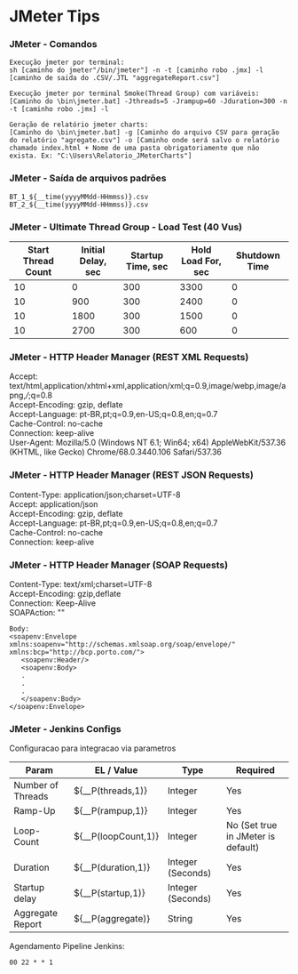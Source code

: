 # JMeter Tips

### JMeter - Comandos
```
Execução jmeter por terminal:
sh [caminho do jmeter"/bin/jmeter"] -n -t [caminho robo .jmx] -l [caminho de saida do .CSV/.JTL "aggregateReport.csv"]

Execução jmeter por terminal Smoke(Thread Group) com variáveis:
[Caminho do \bin\jmeter.bat] -Jthreads=5 -Jrampup=60 -Jduration=300 -n -t [caminho robo .jmx] -l

Geração de relatório jmeter charts:
[Caminho do \bin\jmeter.bat] -g [Caminho do arquivo CSV para geração do relatório "agregate.csv"] -o [Caminho onde será salvo o relatório chamado index.html + Nome de uma pasta obrigatoriamente que não exista. Ex: "C:\Users\Relatorio_JMeterCharts"]
```


### JMeter - Saída de arquivos padrões
```
BT_1_${__time(yyyyMMdd-HHmmss)}.csv
BT_2_${__time(yyyyMMdd-HHmmss)}.csv
```


### JMeter - Ultimate Thread Group - Load Test (40 Vus)
|Start Thread Count   	| Initial Delay, sec   	  | Startup Time, sec  	| Hold Load For, sec  	| Shutdown Time     |
|---	                |---	                  |---	                |---	                |---	            |
| 10   	                | 0  	                  | 300  	        | 3300                  | 0  	            |
| 10   	                | 900  	                  | 300  	        | 2400                  | 0  	            |
| 10  	                | 1800  	          | 300  	        | 1500                  | 0  	            |
| 10  	                | 2700  	          | 300  	        | 600                   | 0  	            |


### JMeter - HTTP Header Manager (REST XML Requests)
Accept: text/html,application/xhtml+xml,application/xml;q=0.9,image/webp,image/apng,*/*;q=0.8 <br/>
Accept-Encoding: gzip, deflate <br/>
Accept-Language: pt-BR,pt;q=0.9,en-US;q=0.8,en;q=0.7 <br/>
Cache-Control: no-cache <br/>
Connection: keep-alive <br/>
User-Agent: Mozilla/5.0 (Windows NT 6.1; Win64; x64) AppleWebKit/537.36 (KHTML, like Gecko) Chrome/68.0.3440.106 Safari/537.36 <br/>

### JMeter - HTTP Header Manager (REST JSON Requests)
Content-Type: application/json;charset=UTF-8 <br/>
Accept: application/json <br/>
Accept-Encoding: gzip, deflate <br/>
Accept-Language: pt-BR,pt;q=0.9,en-US;q=0.8,en;q=0.7 <br/>
Cache-Control: no-cache <br/>
Connection: keep-alive <br/>

### JMeter - HTTP Header Manager (SOAP Requests)
Content-Type: text/xml;charset=UTF-8 <br/>
Accept-Encoding: gzip,deflate <br/>
Connection: Keep-Alive <br/>
SOAPAction: "" <br/>
```
Body:
<soapenv:Envelope xmlns:soapenv="http://schemas.xmlsoap.org/soap/envelope/" xmlns:bcp="http://bcp.porto.com/">
   <soapenv:Header/>
   <soapenv:Body>
   .
   .
   .
   </soapenv:Body>
</soapenv:Envelope>
```

### JMeter - Jenkins Configs

Configuracao para integracao via parametros

|Param   	  	| EL / Value  		| Type			| Required				|
|---	                |---	                |---			|---					|
| Number of Threads 	| ${__P(threads,1)}	| Integer		| Yes					|
| Ramp-Up 		| ${__P(rampup,1)}	| Integer		| Yes					|
| Loop-Count 		| ${__P(loopCount,1)}	| Integer		| No (Set true in JMeter is default)	|
| Duration		| ${__P(duration,1)}	| Integer (Seconds)	| Yes					|
| Startup delay		| ${__P(startup,1)}	| Integer (Seconds)	| Yes					|
| Aggregate Report      | ${__P(aggregate)}	| String		| Yes					|


Agendamento Pipeline Jenkins:
```
00 22 * * 1
```

